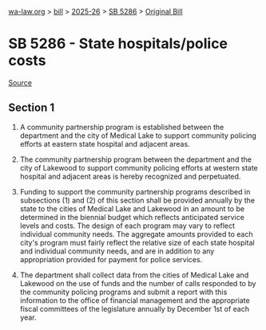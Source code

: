 [wa-law.org](/) > [bill](/bill/) > [2025-26](/bill/2025-26/) > [SB 5286](/bill/2025-26/sb/5286/) > [Original Bill](/bill/2025-26/sb/5286/1/)

# SB 5286 - State hospitals/police costs

[Source](http://lawfilesext.leg.wa.gov/biennium/2025-26/Pdf/Bills/Senate%20Bills/5286.pdf)

## Section 1
1. A community partnership program is established between the department and the city of Medical Lake to support community policing efforts at eastern state hospital and adjacent areas.

2. The community partnership program between the department and the city of Lakewood to support community policing efforts at western state hospital and adjacent areas is hereby recognized and perpetuated.

3. Funding to support the community partnership programs described in subsections (1) and (2) of this section shall be provided annually by the state to the cities of Medical Lake and Lakewood in an amount to be determined in the biennial budget which reflects anticipated service levels and costs. The design of each program may vary to reflect individual community needs. The aggregate amounts provided to each city's program must fairly reflect the relative size of each state hospital and individual community needs, and are in addition to any appropriation provided for payment for police services.

4. The department shall collect data from the cities of Medical Lake and Lakewood on the use of funds and the number of calls responded to by the community policing programs and submit a report with this information to the office of financial management and the appropriate fiscal committees of the legislature annually by December 1st of each year.
